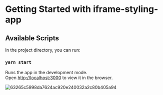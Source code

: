 # Getting Started with iframe-styling-app

## Available Scripts

In the project directory, you can run:

### `yarn start`

Runs the app in the development mode.\
Open [http://localhost:3000](http://localhost:3000) to view it in the browser.


![63265c5998da7624ac920e240032a2c80b405a94](https://user-images.githubusercontent.com/58824027/139690015-ce7b47e0-9d5a-44ca-88ac-6a91ac7121c7.gif)
